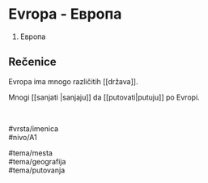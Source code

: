 # Evropa - Европа

1. Европа  

## Rečenice

Evropa ima mnogo različitih [[država]].  

Mnogi [[sanjati |sanjaju]] da [[putovati|putuju]] po Evropi.  

<br>

#vrsta/imenica  
#nivo/A1  

#tema/mesta  
#tema/geografija  
#tema/putovanja  
